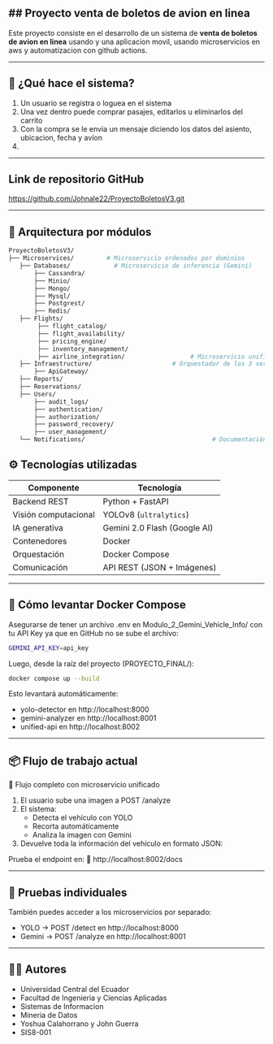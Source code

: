 ## ## Proyecto venta de boletos de avion en linea

Este proyecto consiste en el desarrollo de un sistema de **venta de boletos de avion en linea** usando  y una aplicacion movil, usando microservicios en aws y automatizacion con github actions.

---

## 📱 ¿Qué hace el sistema?

1. Un usuario se registra o loguea en el sistema
2. Una vez dentro puede comprar pasajes, editarlos u eliminarlos del carrito
3. Con la compra se le envia un mensaje diciendo los datos del asiento, ubicacion, fecha y avíon
4. 

---

## Link de repositorio GitHub
https://github.com/Johnale22/ProyectoBoletosV3.git

---

## 🧱 Arquitectura por módulos

```bash
ProyectoBoletosV3/
├── Microservices/         # Microservicio ordenados por dominios
   ├── Databases/            # Microservicio de inferencia (Gemini)
       ├── Cassandra/
       ├── Minio/ 
       ├── Mongo/ 
       ├── Mysql/ 
       ├── Postgrest/
       ├── Redis/   
   ├── Flights/
        ├── flight_catalog/
        ├── flight_availability/
        ├── pricing_engine/
        ├── inventory_management/
        ├── airline_integration/                  # Microservicio unificado (YOLO + Gemini)
   ├── Infraestructure/                      # Orquestador de los 3 servicios
       ├── ApiGateway/ 
   ├── Reports/
   ├── Reservations/
   ├── Users/
       ├── audit_logs/
       ├── authentication/
       ├── authorization/
       ├── password_recovery/
       ├── user_management/        
   └── Notifications/                                   # Documentación adicional
```

## ⚙️ Tecnologías utilizadas

| Componente           | Tecnología                   |
| -------------------- | ---------------------------- |
| Backend REST         | Python + FastAPI             |
| Visión computacional | YOLOv8 (`ultralytics`)       |
| IA generativa        | Gemini 2.0 Flash (Google AI) |
| Contenedores         | Docker                       |
| Orquestación         | Docker Compose               |
| Comunicación         | API REST (JSON + Imágenes)   |

---

## 🚀 Cómo levantar Docker Compose

Asegurarse de tener un archivo .env en Modulo_2_Gemini_Vehicle_Info/ con tu API Key ya que en GitHub no se sube el archivo:

```bash
GEMINI_API_KEY=api_key
```
Luego, desde la raíz del proyecto (PROYECTO_FINAL/):

```bash
docker compose up --build
```

Esto levantará automáticamente:
- yolo-detector en http://localhost:8000
- gemini-analyzer en http://localhost:8001
- unified-api en http://localhost:8002

---

## 📦 Flujo de trabajo actual

🔁 Flujo completo con microservicio unificado
1. El usuario sube una imagen a POST /analyze
2. El sistema:
   * Detecta el vehículo con YOLO
   * Recorta automáticamente
   * Analiza la imagen con Gemini
3. Devuelve toda la información del vehículo en formato JSON:

Prueba el endpoint en:
📍 http://localhost:8002/docs

---

## 🧪 Pruebas individuales
También puedes acceder a los microservicios por separado:
   * YOLO → POST /detect en http://localhost:8000
   * Gemini → POST /analyze en http://localhost:8001

---

## 🧑‍💻 Autores
- Universidad Central del Ecuador
- Facultad de Ingenieria y Ciencias Aplicadas
- Sistemas de Informacion
- Mineria de Datos
- Yoshua Calahorrano y John Guerra
- SIS8-001